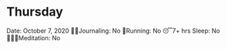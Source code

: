 # Thursday

Date: October 7, 2020
✍🏼Journaling: No
👟Running: No
😴7+ hrs Sleep: No
🧘🏽‍♀️Meditation: No
